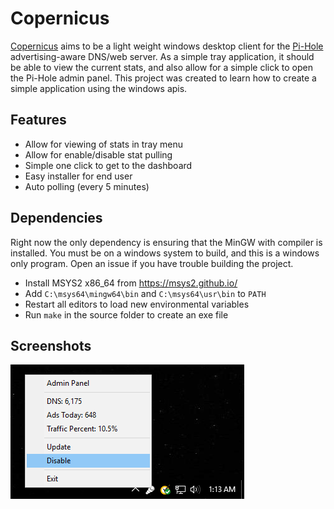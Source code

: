 # Copernicus

[Copernicus](https://en.wikipedia.org/wiki/Orbiting_Astronomical_Observatory) aims to be a light weight windows desktop client for the [Pi-Hole](https://github.com/pi-hole/pi-hole) advertising-aware DNS/web server. As a simple tray application, it should be able to view the current stats, and also allow for a simple click to open the Pi-Hole admin panel. This project was created to learn how to create a simple application using the windows apis.

## Features

* Allow for viewing of stats in tray menu
* Allow for enable/disable stat pulling
* Simple one click to get to the dashboard
* Easy installer for end user
* Auto polling (every 5 minutes)

## Dependencies

Right now the only dependency is ensuring that the MinGW with compiler is installed. You must be on a windows system to build, and this is a windows only program. Open an issue if you have trouble building the project.

* Install MSYS2 x86_64 from https://msys2.github.io/
* Add `C:\msys64\mingw64\bin` and `C:\msys64\usr\bin` to `PATH`
* Restart all editors to load new environmental variables
* Run `make` in the source folder to create an exe file


## Screenshots

![screenshot 2](docs/screenshot_3.png "Screenshot 3")
